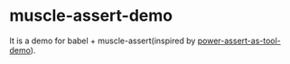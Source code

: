 # muscle-assert-demo

It is a demo for babel + muscle-assert(inspired by [power-assert-as-tool-demo](https://github.com/azu/power-assert-as-tool-demo)).

